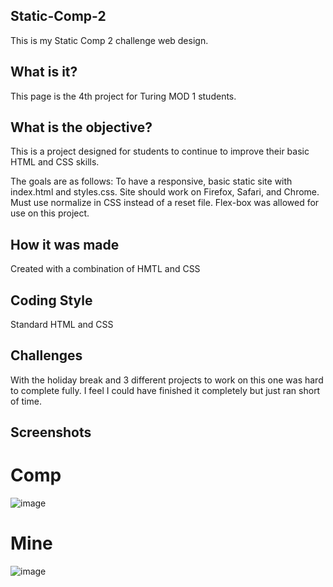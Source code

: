 ## Static-Comp-2
This is my Static Comp 2 challenge web design.

## What is it?
This page is the 4th project for Turing MOD 1 students.

## What is the objective?
This is a project designed for students to continue to improve their basic HTML and CSS skills. 

The goals are as follows:
To have a responsive, basic static site with index.html and styles.css. Site should work 
on Firefox, Safari, and Chrome. Must use normalize in CSS instead of a reset file. 
Flex-box was allowed for use on this project.

## How it was made
Created with a combination of HMTL and CSS

## Coding Style
Standard HTML and CSS

## Challenges
With the holiday break and 3 different projects to work on this one was hard to complete fully. I feel I could have finished it completely but just ran short of time.

## Screenshots

# Comp
![image](https://user-images.githubusercontent.com/43790434/50580799-824f2000-0e10-11e9-9fc4-dc18d4d3c377.png)

# Mine
![image](https://user-images.githubusercontent.com/43790434/50580818-bd515380-0e10-11e9-9041-c3b3a8f85790.png)

